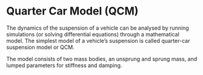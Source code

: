 # Quarter Car Model (QCM)
The dynamics of the suspension of a vehicle can be analysed by running simulations (or solving differential equations) through a mathematical model. The simplest model of a vehicle’s suspension is called quarter-car suspension model or QCM.

The model consists of two mass bodies, an unsprung and sprung mass, and lumped parameters for stiffness and damping. 

